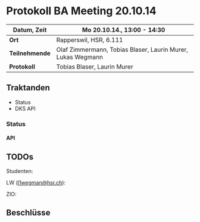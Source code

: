# Protokoll BA Meeting 20.10.14

**Datum, Zeit**     | Mo 20.10.14., 13:00 - 14:30
---                 | ---
**Ort**             | Rapperswil, HSR, 6.111
**Teilnehmende**    | Olaf Zimmermann, Tobias Blaser, Laurin Murer, Lukas Wegmann
**Protokoll**       | Tobias Blaser, Laurin Murer



## Traktanden

- Status
- DKS API


### Status




#### API




## TODOs

Studenten:



LW (l1wegman@hsr.ch):



ZIO:




## Beschlüsse








